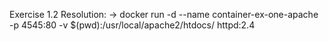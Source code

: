 Exercise 1.2
Resolution:
-> docker run -d --name container-ex-one-apache -p 4545:80 -v $(pwd):/usr/local/apache2/htdocs/  httpd:2.4